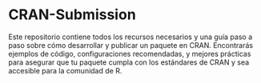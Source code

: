# CRAN-Submission
Este repositorio contiene todos los recursos necesarios y una guía paso a paso sobre cómo desarrollar y publicar un paquete en CRAN. Encontrarás ejemplos de código, configuraciones recomendadas, y mejores prácticas para asegurar que tu paquete cumpla con los estándares de CRAN y sea accesible para la comunidad de R.

